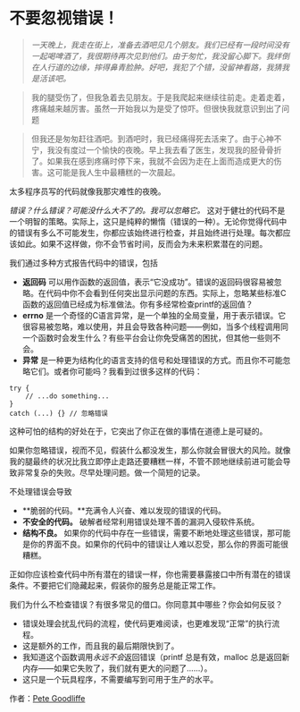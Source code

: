 # 不要忽视错误！

> *一天晚上，我走在街上，准备去酒吧见几个朋友。我们已经有一段时间没有一起喝啤酒了，我很期待再次见到他们。由于匆忙，我没留心脚下。我绊倒在人行道的边缘，摔得鼻青脸肿。好吧，我犯了个错，没留神看路，我猜我是活该吧。*

> 我的腿受伤了，但我急着去见朋友。于是我爬起来继续往前走。走着走着，疼痛越来越厉害。虽然一开始我以为是受了惊吓。但很快我就意识到出了问题

> 但我还是匆匆赶往酒吧。到酒吧时，我已经痛得死去活来了。由于心神不宁，我没有度过一个愉快的夜晚。早上我去看了医生，发现我的胫骨骨折了。如果我在感到疼痛时停下来，我就不会因为走在上面而造成更大的伤害。这可能是我人生中最糟糕的一次晨起。

太多程序员写的代码就像我那灾难性的夜晚。

*错误？什么错误？可能没什么大不了的。我可以忽略它。* 这对于健壮的代码不是一个明智的策略。实际上，这只是纯粹的懒惰（错误的一种）。无论你觉得代码中的错误有多么不可能发生，你都应该始终进行检查，并且始终进行处理。每次都应该如此。如果不这样做，你不会节省时间，反而会为未来积累潜在的问题。

我们通过多种方式报告代码中的错误，包括

- **返回码** 可以用作函数的返回值，表示“它没成功”。错误的返回码很容易被忽略。在代码中你不会看到任何突出显示问题的东西。实际上，忽略某些标准C函数的返回值已经成为标准做法。你有多经常检查printf的返回值？
- **errno** 是一个奇怪的C语言异常，是一个单独的全局变量，用于表示错误。它很容易被忽略，难以使用，并且会导致各种问题——例如，当多个线程调用同一个函数时会发生什么？有些平台会让你免受痛苦的困扰，但其他一些则不会。
- **异常** 是一种更为结构化的语言支持的信号和处理错误的方式。而且你不可能忽略它们。或者你可能吗？我看到过很多这样的代码：

```
try {
    // ...do something...
}
catch (...) {} // 忽略错误
```

这种可怕的结构的好处在于，它突出了你正在做的事情在道德上是可疑的。

如果你忽略错误，视而不见，假装什么都没发生，那么你就会冒很大的风险。就像我的腿最终的状况比我立即停止走路还要糟糕一样，不管不顾地继续前进可能会导致非常复杂的失败。尽早处理问题。做一个简短的记录。

不处理错误会导致

- **脆弱的代码。**充满令人兴奋、难以发现的错误的代码。
- **不安全的代码。** 破解者经常利用错误处理不善的漏洞入侵软件系统。
- **结构不良。** 如果你的代码中存在一些错误，需要不断地处理这些错误，那可能是你的界面不良。如果你的代码中的错误让人难以忍受，那么你的界面可能很糟糕。

正如你应该检查代码中所有潜在的错误一样，你也需要暴露接口中所有潜在的错误条件。不要把它们隐藏起来，假装你的服务总是能正常工作。

我们为什么不检查错误？有很多常见的借口。你同意其中哪些？你会如何反驳？

- 错误处理会扰乱代码的流程，使代码更难阅读，也更难发现“正常”的执行流程。
- 这是额外的工作，而且我的最后期限快到了。
- 我知道这个函数调用*永远不会*返回错误（printf 总是有效，malloc 总是返回新内存——如果它失败了，我们就有更大的问题了......）。
- 这只是一个玩具程序，不需要编写到可用于生产的水平。

作者：[Pete Goodliffe](http://programmer.97things.oreilly.com/wiki/index.php/Pete_Goodliffe)